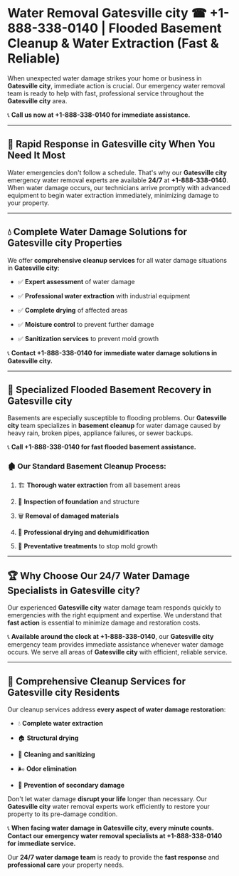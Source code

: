 # Water Removal Gatesville city ☎ +1-888-338-0140 | Flooded Basement Cleanup & Water Extraction (Fast & Reliable)

When unexpected water damage strikes your home or business in **Gatesville city**, immediate action is crucial. Our emergency water removal team is ready to help with fast, professional service throughout the **Gatesville city** area. 

📞 **Call us now at +1-888-338-0140 for immediate assistance.**
---
## 🚀 Rapid Response in Gatesville city When You Need It Most
Water emergencies don't follow a schedule. That's why our **Gatesville city** emergency water removal experts are available **24/7** at **+1-888-338-0140**. When water damage occurs, our technicians arrive promptly with advanced equipment to begin water extraction immediately, minimizing damage to your property.
---
## 💧 Complete Water Damage Solutions for Gatesville city Properties
We offer **comprehensive cleanup services** for all water damage situations in **Gatesville city**:
- ✅ **Expert assessment** of water damage  
- ✅ **Professional water extraction** with industrial equipment  
- ✅ **Complete drying** of affected areas  
- ✅ **Moisture control** to prevent further damage  
- ✅ **Sanitization services** to prevent mold growth  
📞 **Contact +1-888-338-0140 for immediate water damage solutions in Gatesville city.**
---
## 🌊 Specialized Flooded Basement Recovery in Gatesville city
Basements are especially susceptible to flooding problems. Our **Gatesville city** team specializes in **basement cleanup** for water damage caused by heavy rain, broken pipes, appliance failures, or sewer backups. 
📞 **Call +1-888-338-0140 for fast flooded basement assistance.**
### 🏚️ Our Standard Basement Cleanup Process:
1. 🏗️ **Thorough water extraction** from all basement areas  
2. 🔎 **Inspection of foundation** and structure  
3. 🗑️ **Removal of damaged materials**  
4. 💨 **Professional drying and dehumidification**  
5. 🚫 **Preventative treatments** to stop mold growth  
---
## 🏆 Why Choose Our 24/7 Water Damage Specialists in Gatesville city?
Our experienced **Gatesville city** water damage team responds quickly to emergencies with the right equipment and expertise. We understand that **fast action** is essential to minimize damage and restoration costs.
📞 **Available around the clock at +1-888-338-0140**, our **Gatesville city** emergency team provides immediate assistance whenever water damage occurs. We serve all areas of **Gatesville city** with efficient, reliable service.
---
## 🧹 Comprehensive Cleanup Services for Gatesville city Residents
Our cleanup services address **every aspect of water damage restoration**:
- 💧 **Complete water extraction**  
- 🏠 **Structural drying**  
- 🧼 **Cleaning and sanitizing**  
- 🌬️ **Odor elimination**  
- 🚫 **Prevention of secondary damage**  
Don't let water damage **disrupt your life** longer than necessary. Our **Gatesville city** water removal experts work efficiently to restore your property to its pre-damage condition.
📞 **When facing water damage in Gatesville city, every minute counts. Contact our emergency water removal specialists at +1-888-338-0140 for immediate service.**
Our **24/7 water damage team** is ready to provide the **fast response** and **professional care** your property needs.

